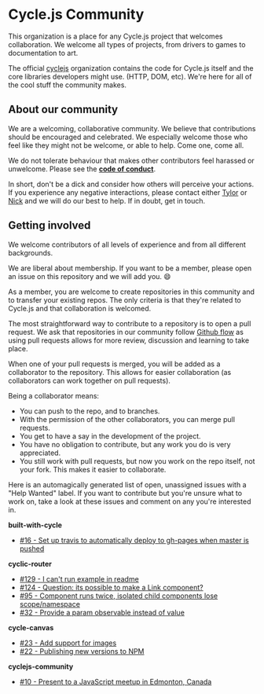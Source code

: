 <!-- This file was automatically generated by index.js. If you wish to change the README text, please change README_SOURCE.md -->
# Cycle.js Community

This organization is a place for any Cycle.js project that welcomes collaboration. We welcome all types of projects, from drivers to games to documentation to art.

The official [cyclejs](https://github.com/cyclejs) organization contains the code for Cycle.js itself and the core libraries developers might use. (HTTP, DOM, etc). We're here for all of the cool stuff the community makes.

About our community
---

We are a welcoming, collaborative community. We believe that contributions should be encouraged and celebrated. We especially welcome those who feel like they might not be welcome, or able to help. Come one, come all.

We do not tolerate behaviour that makes other contributors feel harassed or unwelcome. Please see the **[code of conduct](https://github.com/cyclejs-community/cyclejs-community/blob/master/CODE-OF-CONDUCT.md)**.

In short, don't be a dick and consider how others will perceive your actions. If you experience any negative interactions, please contact either [Tylor](https://github.com/TylorS) or [Nick](https://github.com/widdershin) and we will do our best to help. If in doubt, get in touch.

Getting involved
---

We welcome contributors of all levels of experience and from all different backgrounds.

We are liberal about membership. If you want to be a member, please open an issue on this repository and we will add you. :smile:

As a member, you are welcome to create repositories in this community and to transfer your existing repos. The only criteria is that they're related to Cycle.js and that collaboration is welcomed.

The most straightforward way to contribute to a repository is to open a pull request. We ask that repositories in our community follow [Github flow](https://guides.github.com/introduction/flow/) as using pull requests allows for more review, discussion and learning to take place.

When one of your pull requests is merged, you will be added as a collaborator to the repository. This allows for easier collaboration (as collaborators can work together on pull requests).

Being a collaborator means:
  * You can push to the repo, and to branches.
  * With the permission of the other collaborators, you can merge pull requests.
  * You get to have a say in the development of the project.
  * You have no obligation to contribute, but any work you do is very appreciated.
  * You still work with pull requests, but now you work on the repo itself, not your fork. This makes it easier to collaborate.

Here is an automagically generated list of open, unassigned issues with a "Help Wanted" label. If you want to contribute but you're unsure what to work on, take a look at these issues and comment on any you're interested in.


**built-with-cycle**
* [#16 - Set up travis to automatically deploy to gh-pages when master is pushed](https://github.com/cyclejs-community/built-with-cycle/issues/16)

**cyclic-router**
* [#129 - I can't run example in readme](https://github.com/cyclejs-community/cyclic-router/issues/129)
* [#124 - Question: its possible to make a Link component?](https://github.com/cyclejs-community/cyclic-router/issues/124)
* [#95 - Component runs twice, isolated child components lose scope/namespace](https://github.com/cyclejs-community/cyclic-router/issues/95)
* [#32 - Provide a param observable instead of value](https://github.com/cyclejs-community/cyclic-router/issues/32)

**cycle-canvas**
* [#23 - Add support for images](https://github.com/cyclejs-community/cycle-canvas/issues/23)
* [#22 - Publishing new versions to NPM](https://github.com/cyclejs-community/cycle-canvas/issues/22)

**cyclejs-community**
* [#10 - Present to a JavaScript meetup in Edmonton, Canada](https://github.com/cyclejs-community/cyclejs-community/issues/10)


<!-- This file was automatically generated by index.js. If you wish to change the README text, please change README_SOURCE.md -->

